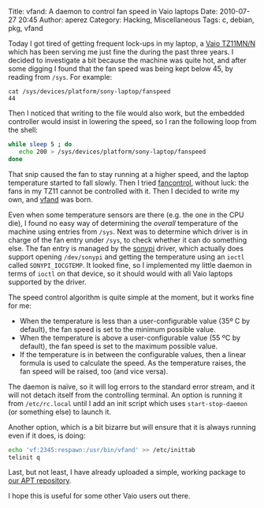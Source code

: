 Title: vfand: A daemon to control fan speed in Vaio laptops
Date: 2010-07-27 20:45
Author: aperez
Category: Hacking, Miscellaneous
Tags: c, debian, pkg, vfand

Today I got tired of getting frequent lock-ups in my laptop, a [Vaio
TZ11MN/N][] which has been serving me just fine the during the past
three years. I decided to investigate a bit because the machine was
quite hot, and after some digging I found that the fan speed was being
kept below 45, by reading from `/sys`. For example:

```
cat /sys/devices/platform/sony-laptop/fanspeed
44
```

Then I noticed that writing to the file would also work, but the
embedded controller would insist in lowering the speed, so I ran the
following loop from the shell:

```bash
while sleep 5 ; do
   echo 200 > /sys/devices/platform/sony-laptop/fanspeed
done
```

That snip caused the fan to stay running at a higher speed, and the
laptop temperature started to fall slowly. Then I tried [fancontrol][],
without luck: the fans in my TZ11 cannot be controlled with it. Then I
decided to write my own, and [vfand][] was born.

Even when some temperature sensors are there (e.g. the one in the CPU
die), I found no easy way of determining the *overall* temperature of
the machine using entries from `/sys`. Next was to determine which
driver is in charge of the fan entry under `/sys`, to check whether it
can do something else. The fan entry is managed by the [sonypi][]
driver, which actually does support opening `/dev/sonypi` and getting
the temperature using an `ioctl` called `SONYPI_IOCGTEMP`. It looked
fine, so I implemented my little daemon in terms of `ioctl` on that
device, so it should would with all Vaio laptops supported by the
driver.

The speed control algorithm is quite simple at the moment, but it works
fine for me:

-   When the temperature is less than a user-configurable value (35º C
    by default), the fan speed is set to the minimum possible value.
-   When the temperature is above a user-configurable value (55 ºC by
    default), the fan speed is set to the maximum possible value.
-   If the temperature is in between the configurable values, then a
    linear formula is used to calculate the speed. As the temperature
    raises, the fan speed will be raised, too (and vice versa).

The daemon is naïve, so it will log errors to the standard error stream,
and it will not detach itself from the controlling terminal. An option
is running it from `/etc/rc.local` until I add an init script which uses
`start-stop-daemon` (or something else) to launch it.

Another option, which is a bit bizarre but will ensure that it is always
running even if it does, is doing:

```bash
echo 'vf:2345:respawn:/usr/bin/vfand' >> /etc/inittab
telinit q
```

Last, but not least, I have already uploaded a simple, working package
to [our APT repository][].

I hope this is useful for some other Vaio users out there.

  [Vaio TZ11MN/N]: http://www.small-laptops.com/sony-vaio-tz11/
  [fancontrol]: http://linux.die.net/man/8/fancontrol
  [vfand]: http://gitorious.org/vfand/
  [sonypi]: http://lxr.linux.no/linux+v2.6.34.1/drivers/char/sonypi.c
  [our APT repository]: http://apt.igalia.com
